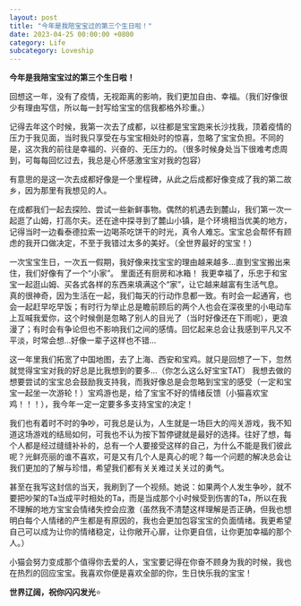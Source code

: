 ```yaml
---
layout: post
title: "今年是我陪宝宝过的第三个生日啦！"
date: 2023-04-25 00:00:00 +0800
category: Life
subcategory: Loveship
---
```


**今年是我陪宝宝过的第三个生日啦！**

回想这一年，没有了疫情，无视距离的影响，我们更加自由、幸福。（我们好像很少有理由写信，所以每一封写给宝宝的信我都格外珍重。）

记得去年这个时候，我第一次去了成都，以往都是宝宝跑来长沙找我，顶着疫情的压力于我见面，当时我只享受在与宝宝相处时的惊喜，忽略了宝宝负担。不同的是，这次我的前往是幸福的、兴奋的、无压力的。（很多时候身处当下很难考虑周到，可每每回忆过去，我总是心怀感激宝宝对我的包容）

有意思的是这一次去成都好像是一个里程碑，从此之后成都好像变成了我的第二故乡，因为那里有我想见的人。

在成都我们一起去探险、尝试一些新鲜事物。偶然的机遇去到麓山，我们第一次一起逛了山姆，打高尔夫。还在途中探寻到了麓山小镇，是个环境相当优美的地方，记得当时一边看泰德拉索一边喝茶吃饼干的时光，真令人难忘。宝宝总会帮怀有顾虑的我开口做决定，不至于我错过太多的美好。（全世界最好的宝宝！）

一次宝宝生日，一次五一假期，我好像来找宝宝的理由越来越多…直到宝宝搬出来住，我们好像有了一个“小家”。
里面还有厨房和冰箱！
我更幸福了，乐忠于和宝宝一起逛山姆、买各式各样的东西来填满这个“家”，让它越来越富有生活气息。
真的很神奇，因为生活在一起，我们每天的行动作息都一致。有时会一起通宵，也会一起赶早吃早饭；有时行为举止总是瞻前顾后的两个人也会在深夜里的小电动车上互喊我爱你，这个时候倒是忽略了别人的目光了（当时好像还在下雨呢），更浪漫了；有时会有争论但也不影响我们之间的感情。回忆起来总会让我感到平凡又不平淡，时常会想…好像一辈子这样也不错…

这一年里我们拓宽了中国地图，去了上海、西安和宝鸡。就只是回想了一下，忽然就觉得宝宝对我的好总是比我想到的要多…（你怎么这么好宝宝TAT）
我想去做的想要尝试的宝宝总会鼓励我支持我，而我好像总是会忽略到宝宝的感受（一定和宝宝一起坐一次游轮！）宝鸡游也是，给了宝宝不好的情绪反馈（小猫喜欢宝鸡！！！），我今年一定一定要多多支持宝宝的决定！

我们也有着时不时的争吵，可我总是认为，人生就是一场巨大的闯关游戏，我不知道这场游戏的结局如何，可我也不认为按下暂停键就是最好的选择。往好了想，每个人都是经过缝缝补补的，总有一个人要接受这样的自己，为什么不能是我们彼此呢？光鲜亮丽的谁不喜欢，可是又有几个人是真心的呢？每一个问题的解决总会让我们更加的了解与珍惜，希望我们都有关关难过关关过的勇气。

甚至在我写这封信的当天，我刷到了一个视频。她说：如果两个人发生争吵，就不要把吵架的Ta当成平时相处的Ta，而是当成那个小时候受到伤害的Ta，所以在我不理解的地方宝宝会情绪失控会应激（虽然我不清楚这样理解是否正确，但我也想明白每个人情绪的产生都是有原因的，我也会更加包容宝宝的负面情绪。我更希望自己可以成为让你的情绪稳定，让你敞开心扉，让你更自信，让你更加幸福的那个人。）

小猫会努力变成那个值得你去爱的人，宝宝要记得在你奋不顾身为我的时候，我也在热烈的回应宝宝。我喜欢你便是喜欢全部的你，生日快乐我的宝宝！

**世界辽阔，祝你闪闪发光**⭐